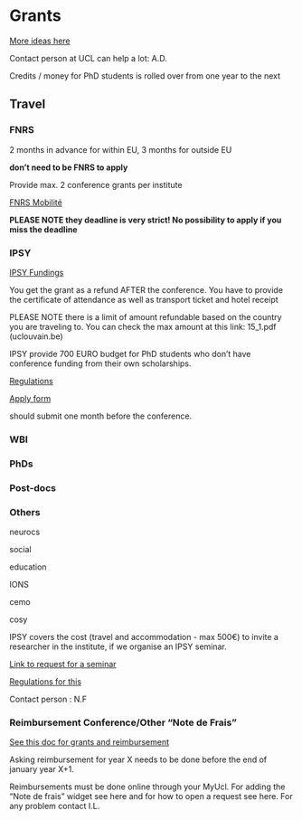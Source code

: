 # Grants

[More ideas here](https://intranet.uclouvain.be/en/myucl/administrations/adre/research-funding-opportunities.html)


Contact person at UCL can help a lot: A.D.

Credits / money for PhD students is rolled over from one year to the next

## Travel

### FNRS


2 months in advance for within EU, 3 months for outside EU


**don’t need to be FNRS to apply**


Provide max. 2 conference grants per institute

[FNRS Mobilité](https://www.frs-fnrs.be/fr/financements/mobilite-monde)

**PLEASE NOTE they deadline is very strict! No possibility to apply if you miss the deadline**

### IPSY

[IPSY Fundings](https://intranet.uclouvain.be/fr/myucl/instituts-recherche/ipsy/formulaire-de-demande-d-indemnisation-pour-les-colloques.html)

You get the grant as a refund AFTER the conference. You have to provide the certificate of attendance as well as transport ticket and hotel receipt

PLEASE NOTE there is a limit of amount refundable based on the country you are traveling to. You can check the max amount at this link: 15_1.pdf (uclouvain.be)

IPSY provide 700 EURO budget for PhD students who don’t have conference funding from their own scholarships.

[Regulations](https://uclouvain.sharepoint.com/sites/ipsy/Documents%20partages/Forms/AllItems.aspx?id=%2Fsites%2Fipsy%2FDocuments%20partages%2FEntrep%C3%B4t%20Web%20IPSY%2FR%C3%A8glement%20attribution%20subvention%20congr%C3%A8soct%5F%5F%2Epdf&parent=%2Fsites%2Fipsy%2FDocuments%20partages%2FEntrep%C3%B4t%20Web%20IPSY)

[Apply form](https://intranet.uclouvain.be/fr/myucl/instituts-recherche/ipsy/formulaire-de-demande-d-indemnisation-pour-les-colloques.html)

should submit one month before the conference.

### WBI

### PhDs

### Post-docs

### Others
neurocs

social

education

IONS

cemo

cosy

IPSY covers the cost (travel and accommodation - max 500€) to invite a researcher in the institute, if we organise an IPSY seminar.

[Link to request for a seminar](https://intranet.uclouvain.be/fr/myucl/instituts-recherche/ipsy/formulaire-de-demande-d-indemnisation-pour-l-organisation-d-un-seminaire-0.html)

[Regulations for this](https://myalfresco.uclouvain.be/alfresco/service/ucl/streamDownload/workspace/SpacesStore/562d371b-5a8f-4160-8c6f-bb95034bf35f/R%C3%A8glement%20attribution%20subvention%20s%C3%A9minaire_IPSY.pdf)

Contact person : N.F

### Reimbursement Conference/Other “Note de Frais”

[See this doc for grants and reimbursement](https://docs.google.com/document/d/1ywwzlIhJvgMxXYCsDlkh61XJhQb8iqDqRmQGrsT1iRI/edit?usp=sharing)

Asking reimbursement for year X needs to be done before the end of january year X+1. 

Reimbursements must be done online through your MyUcl. For adding the “Note de frais” widget see here and for how to open a request see here. For any problem contact I.L.
